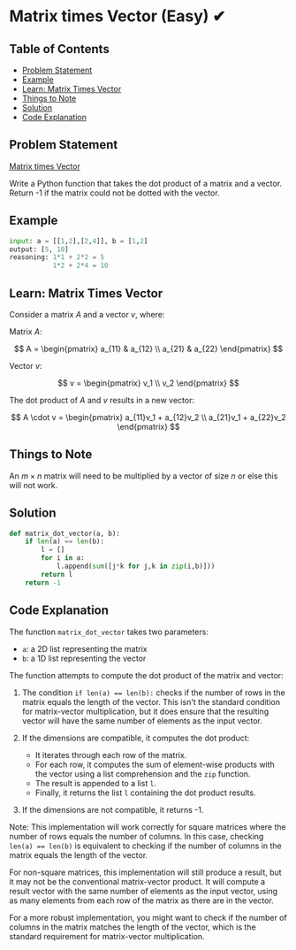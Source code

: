 # Matrix times Vector (Easy) ✔

## Table of Contents
- [Problem Statement](#problem-statement)
- [Example](#example)
- [Learn: Matrix Times Vector](#learn-matrix-times-vector)
- [Things to Note](#things-to-note)
- [Solution](#solution)
- [Code Explanation](#code-explanation)

## Problem Statement

[Matrix times Vector](https://www.deep-ml.com/problem/Matrix%20times%20Vector)

Write a Python function that takes the dot product of a matrix and a vector. Return -1 if the matrix could not be dotted with the vector.

## Example

```python
input: a = [[1,2],[2,4]], b = [1,2]
output: [5, 10]
reasoning: 1*1 + 2*2 = 5
           1*2 + 2*4 = 10
```

## Learn: Matrix Times Vector

Consider a matrix $A$ and a vector $v$, where:

Matrix $A$:

$$
A = \begin{pmatrix}
a_{11} & a_{12} \\
a_{21} & a_{22}
\end{pmatrix}
$$

Vector $v$:

$$
v = \begin{pmatrix}
v_1 \\
v_2
\end{pmatrix}
$$

The dot product of $A$ and $v$ results in a new vector:

$$
A \cdot v = \begin{pmatrix}
a_{11}v_1 + a_{12}v_2 \\
a_{21}v_1 + a_{22}v_2
\end{pmatrix}
$$

## Things to Note

An $m \times n$ matrix will need to be multiplied by a vector of size $n$ or else this will not work.

## Solution

```python
def matrix_dot_vector(a, b):
    if len(a) == len(b):
        l = []
        for i in a:
            l.append(sum([j*k for j,k in zip(i,b)]))
        return l
    return -1
```

## Code Explanation

The function `matrix_dot_vector` takes two parameters:
- `a`: a 2D list representing the matrix
- `b`: a 1D list representing the vector

The function attempts to compute the dot product of the matrix and vector:

1. The condition `if len(a) == len(b):` checks if the number of rows in the matrix equals the length of the vector. This isn't the standard condition for matrix-vector multiplication, but it does ensure that the resulting vector will have the same number of elements as the input vector.

2. If the dimensions are compatible, it computes the dot product:
   - It iterates through each row of the matrix.
   - For each row, it computes the sum of element-wise products with the vector using a list comprehension and the `zip` function.
   - The result is appended to a list `l`.
   - Finally, it returns the list `l` containing the dot product results.

3. If the dimensions are not compatible, it returns -1.

Note: This implementation will work correctly for square matrices where the number of rows equals the number of columns. In this case, checking `len(a) == len(b)` is equivalent to checking if the number of columns in the matrix equals the length of the vector.

For non-square matrices, this implementation will still produce a result, but it may not be the conventional matrix-vector product. It will compute a result vector with the same number of elements as the input vector, using as many elements from each row of the matrix as there are in the vector.

For a more robust implementation, you might want to check if the number of columns in the matrix matches the length of the vector, which is the standard requirement for matrix-vector multiplication.
